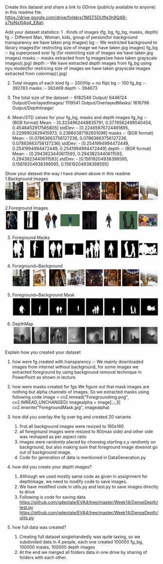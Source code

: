 Create this dataset and share a link to GDrive (publicly available to anyone) in this readme file. 
https://drive.google.com/drive/folders/1MST5DUffe3h9Q4B-x7tpNxXl4q4_E8ah

Add your dataset statistics:
1 . Kinds of images (fg, bg, fg_bg, masks, depth)
	fg :- Different Man, Woman, kids, group of person(for background transparency we have taken png images)
	bg :- We restricted background to library images(for restricting size of image we have taken jpg images)
	fg_bg :- bg superposed over fg (for restricting size of images we have taken jpg images)
	masks :- masks extracted from fg images(we have taken grayscale images)(.jpg)
	depth :- We have extracted depth images from fg_bg using nyu model(for restricing size of images we have taken grayscale
			images extracted from colormap)(.jpg) 
			
2. Total images of each kind
	fg :- 200(flip + no flip)
	bg :- 100
	fg_bg :- 392783
	masks :- 392469
	depth :- 394673
	
3. The total size of the dataset :- 
	9182546 Output/
	6446124	Output/OverlayedImages/
	1119541	Output/OverlayedMasks/
	1616796	Output/DepthImage/

4. Mean/STD values for your fg_bg, masks and depth images
	fg_bg :- (BGR format) 
			Mean: - [0.3234962448835791, 0.3776562499540454, 0.4548452917585805]
			stdDev: - [0.22465676724491895, 0.2299902629415973, 0.23860387182601098]
	masks :- (BGR format)
			Mean: - [0.07863663756127236, 0.07863663756127236, 0.07863663756127236]
			stdDev: - [0.2541994994472449, 0.2541994994472449, 0.2541994994472449]
	depth :- (BGR format)
			Mean: - [0.2943823440611593, 0.2943823440611593, 0.2943823440611593]
			stdDev: - [0.15619204938398595, 0.15619204938398595, 0.15619204938398595]

Show your dataset the way I have shown above in this readme
1.Background Images
![](Images/background.png)

2.Foreground Images
![](Images/foreground.png)

3. Foreground Masks
![](Images/Masks.png)

4. Foreground+Background
![](Images/OverlayedImages.png)

5. Foreground+Background Mask
![](Images/OverlayedDepthMask.png)

6. DepthMap
![](Images/Overlayed.png)

Explain how you created your dataset
1. how were fg created with transparency :- 
	We mainly downloaded images from internet without background, for some images we extracted foreground
    by using background removal technique in PowerPoint as shown in lecture.
	
2. how were masks created for fgs
	We figure out that mask images are nothing but alpha channels of images. So we extracted masks using following code
	image = cv2.imread("Foregroundimg.png", cv2.IMREAD_UNCHANGED)
	imagealpha = image[:,:,3]
	cv2.imwrite("ForegroundMask.jpg", imagealpha)
	
3. how did you overlay the fg over bg and created 20 variants
    1. first all background images were resized to 160x160
	2. all foreground images were resized to 80(max side) and other side was reshaped as per aspect ratio
	3. images were randomly placed by choosing starting x,y randomly on background, but also making sure that foreground
	   image doesnot go out of background image.
	4. Code for generation of data is mentioned in DataGeneration.py
	
4. how did you create your depth images? 
	1. Although we used mostly same code as given in assignment for depthimage, we need to modify code to save images.
	2. We have modified code in utils.py and test.py to save images directly to drive
	3. Following is code for saving data
	https://github.com/gdeotale/EVA4/tree/master/Week14/DenseDepth/test.py
	https://github.com/gdeotale/EVA4/tree/master/Week14/DenseDepth/utils.py
	
5. how full data was created?
	1. Creating full dataset singlehandedly was quite taxing, so we subdivided data in 4 people, each one created 100000 fg_bg, 100000 masks, 100000 depth images
	2. At the end we merged all folders data in one drive by sharing of folders with each other.
	
